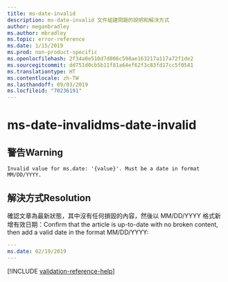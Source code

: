 ```yaml
---
title: ms-date-invalid
description: ms-date-invalid 文件組建問題的說明和解決方式
author: meganbradley
ms.author: mbradley
ms.topic: error-reference
ms.date: 1/15/2019
ms.prod: non-product-specific
ms.openlocfilehash: 2f34a0e510d7d006c598ae163217a117a72f1de2
ms.sourcegitcommit: dd751d0cb5b11f81a64ef62f3c83fd17cc5f0541
ms.translationtype: HT
ms.contentlocale: zh-TW
ms.lasthandoff: 09/03/2019
ms.locfileid: "70236191"
---
```

# <a name="ms-date-invalid"></a><span data-ttu-id="c081c-103">ms-date-invalid</span><span class="sxs-lookup"><span data-stu-id="c081c-103">ms-date-invalid</span></span>

## <a name="warning"></a><span data-ttu-id="c081c-104">警告</span><span class="sxs-lookup"><span data-stu-id="c081c-104">Warning</span></span>

`Invalid value for ms.date: '{value}'. Must be a date in format MM/DD/YYYY.`

## <a name="resolution"></a><span data-ttu-id="c081c-105">解決方式</span><span class="sxs-lookup"><span data-stu-id="c081c-105">Resolution</span></span>

<span data-ttu-id="c081c-106">確認文章為最新狀態，其中沒有任何損毀的內容，然後以 MM/DD/YYYY 格式新增有效日期：</span><span class="sxs-lookup"><span data-stu-id="c081c-106">Confirm that the article is up-to-date with no broken content, then add a valid date in the format MM/DD/YYYY:</span></span>

```yml
---
ms.date: 02/19/2019
---
```

<!--make sure to add this file to your includes folder and verify the path-->
[!INCLUDE [validation-reference-help](includes/validation-reference-help.md)]
